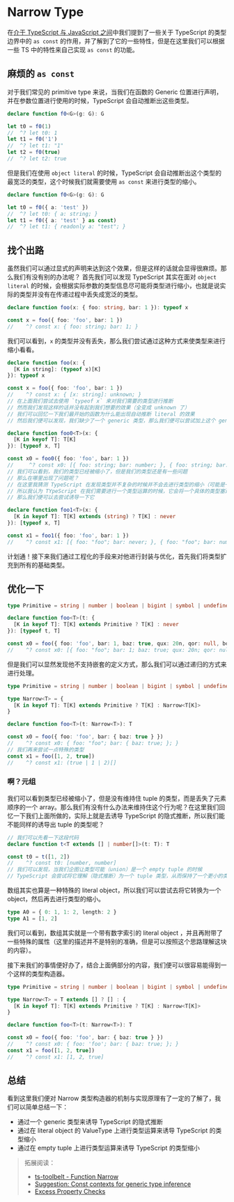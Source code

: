 # Narrow Type

在[介于 TypeScript 与 JavaScript 之间](./What%20type%3F%20-%20TypeScript%20boundary.md)中我们提到了一些关于 TypeScript 的类型边界中的 `as const` 的作用，并了解到了它的一些特性，但是在这里我们可以根据一些 TS 中的特性来自己实现 `as const` 的功能。

## 麻烦的 `as const`

对于我们常见的 primitive type 来说，当我们在函数的 Generic 位置进行声明，并在参数位置进行使用的时候，TypeScript 会自动推断出这些类型。
```typescript
declare function f0<G>(g: G): G

let t0 = f0(1)
//  ^? let t0: 1
let t1 = f0('1')
//  ^? let t1: "1"
let t2 = f0(true)
//  ^? let t2: true
```

但是我们在使用 `object literal` 的时候，TypeScript 会自动推断出这个类型的最宽泛的类型，这个时候我们就需要使用 `as const` 来进行类型的缩小。
```typescript
declare function f0<G>(g: G): G

let t0 = f0({ a: 'test' })
//  ^? let t0: { a: string; }
let t1 = f0({ a: 'test' } as const)
//  ^? let t1: { readonly a: "test"; }
```

## 找个出路

虽然我们可以通过显式的声明来达到这个效果，但是这样的话就会显得很麻烦。那么我们有没有别的办法呢？
首先我们可以发现 TypeScript 其实在面对 `object literal` 的时候，会根据实际参数的类型信息尽可能将类型进行缩小，也就是说实际的类型并没有在传递过程中丢失成宽泛的类型。
```typescript
declare function foo(x: { foo: string, bar: 1 }): typeof x

const x = foo({ foo: 'foo', bar: 1 })
//    ^? const x: { foo: string; bar: 1; }
```

我们可以看到，`x` 的类型并没有丢失，那么我们尝试通过这种方式来使类型来进行缩小看看。
```typescript
declare function foo(x: {
  [K in string]: (typeof x)[K]
}): typeof x

const x = foo({ foo: 'foo', bar: 1 })
//    ^? const x: { [x: string]: unknown; }
// 在上面我们尝试去使用 `typeof x` 来对我们需要的类型进行推断
// 然而我们发现这样的话并没有起到我们想要的效果（全变成 unknown 了）
// 我们可以回忆一下我们最开始的函数为什么能出现自动推断 literal 的效果
// 然后我们便可以发现，我们缺少了一个 generic 类型，那么我们便可以尝试加上这个 generic 类型

declare function foo0<T>(x: {
  [K in keyof T]: T[K]
}): [typeof x, T]

const x0 = foo0({ foo: 'foo', bar: 1 })
//     ^? const x0: [{ foo: string; bar: number; }, { foo: string; bar: number; }]
// 我们可以看到，我们的类型已经被缩小了，但是我们的类型还是有一些问题
// 那么在哪里出现了问题呢？
// 在这里我猜测 TypeScript 在发现类型并不复杂的时候并不会去进行类型的缩小（可能是一个优化）
// 所以我认为 TYpeScript 在我们需要进行一个类型运算的时候，它会将一个具体的类型塞进去进行运算
// 那么我们便可以去尝试诱导一下它

declare function foo1<T>(x: {
  [K in keyof T]: T[K] extends (string) ? T[K] : never
}): [typeof x, T]

const x1 = foo1({ foo: 'foo', bar: 1 })
//    ^? const x1: [{ foo: "foo"; bar: never; }, { foo: "foo"; bar: number; }]
```
计划通！接下来我们通过工程化的手段来对他进行封装与优化，首先我们将类型扩充到所有的基础类型。

## 优化一下
```typescript
type Primitive = string | number | boolean | bigint | symbol | undefined | null

declare function foo<T>(t: {
  [K in keyof T]: T[K] extends Primitive ? T[K] : never
}): [typeof t, T]

const x0 = foo({ foo: 'foo', bar: 1, baz: true, qux: 20n, qor: null, bor: undefined })
//    ^? const x0: [{ foo: "foo"; bar: 1; baz: true; qux: 20n; qor: null; bor: undefined; }, { foo: string; bar: number; baz: boolean; qux: bigint; qor: null; bor: undefined; }]
```

但是我们可以显然发现他不支持嵌套的定义方式，那么我们可以通过递归的方式来进行处理。
```typescript
type Primitive = string | number | boolean | bigint | symbol | undefined | null

type Narrow<T> = {
  [K in keyof T]: T[K] extends Primitive ? T[K] : Narrow<T[K]>
}

declare function foo<T>(t: Narrow<T>): T

const x0 = foo({ foo: 'foo', bar: { baz: true } })
//    ^? const x0: { foo: "foo"; bar: { baz: true; }; }
// 我们再来尝试一点特殊的类型
const x1 = foo([1, 2, true])
//    ^? const x1: (true | 1 | 2)[]
```

### 啊？元组
我们可以看到类型已经被缩小了，但是没有维持住 tuple 的类型，而是丢失了元素顺序的一个 array。那么我们有没有什么办法来维持住这个行为呢？在这里我们回忆一下我们上面所做的，实际上就是去诱导 TypeScript 的隐式推断，所以我们能不能同样的诱导出 tuple 的类型呢？
```typescript
// 我们可以先看一下这段代码
declare function t<T extends [] | number[]>(t: T): T

const t0 = t([1, 2])
//    ^? const t0: [number, number]
// 我们可以发现，当我们企图让类型可能（union）是一个 empty tuple 的时候
// TypeScript 会尝试将它理解（隐式推断）为一个 tuple 类型，从而保持了一个更小的类型
```
数组其实也算是一种特殊的 literal object，所以我们可以尝试去将它转换为一个 object，然后再去进行类型的缩小。
```typescript
type A0 = { 0: 1, 1: 2, length: 2 }
type A1 = [1, 2]
```
我们可以看到，数组其实就是一个带有数字索引的 literal object ，并且再附带了一些特殊的属性（这里的描述并不是特别的准确，但是可以按照这个思路理解这块的内容）。

接下来我们的事情便好办了，结合上面俩部分的内容，我们便可以很容易能得到一个这样的类型构造器。
```typescript
type Primitive = string | number | boolean | bigint | symbol | undefined | null

type Narrow<T> = T extends [] ? [] : {
  [K in keyof T]: T[K] extends Primitive ? T[K] : Narrow<T[K]>
}

declare function foo<T>(t: Narrow<T>): T

const x0 = foo({ foo: 'foo', bar: { baz: true } })
//    ^? const x0: { foo: 'foo'; bar: { baz: true; }; }
const x1 = foo([1, 2, true])
//    ^? const x1: [1, 2, true]
```

## 总结

看到这里我们便对 Narrow 类型构造器的机制与实现原理有了一定的了解了，我们可以简单总结一下：
* 通过一个 generic 类型来诱导 TypeScript 的隐式推断
* 通过在 literal object 的 ValueType 上进行类型运算来诱导 TypeScript 的类型缩小
* 通过在 empty tuple 上进行类型运算来诱导 TypeScript 的类型缩小

> 拓展阅读：
> * [ts-toolbelt - Function Narrow](https://github.com/millsp/ts-toolbelt/blob/319e55123b9571d49f34eca3e5926e41ca73e0f3/sources/Function/Narrow.ts#L32)
> * [Suggestion: Const contexts for generic type inference](https://github.com/microsoft/TypeScript/issues/30680)
> * [Excess Property Checks](https://www.typescriptlang.org/docs/handbook/2/objects.html#excess-property-checks)
